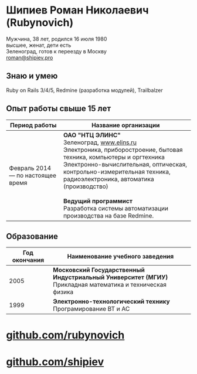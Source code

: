 # Шипиев Роман Николаевич (Rubynovich)

Мужчина, 38 лет, родился 16 июля 1980\
высшее, женат, дети есть\
Зеленоград, готов к переезду в Москву\
[roman@shipiev.pro](roman@shipiev.pro)

## Знаю и умею

Ruby on Rails 3/4/5, Redmine (разработка модулей), Trailbalzer

## Опыт работы свыше 15 лет

Период работы | Название организации
--------------| --------------------
Февраль 2014 — по настоящее время | **ОАО "НТЦ ЭЛИНС"**<br>Зеленоград, www.elins.ru<br>Электроника, приборостроение, бытовая техника, компьютеры и оргтехника<br>Электронно-вычислительная, оптическая, контрольно-измерительная техника, радиоэлектроника, автоматика (производство)<br><br>**Ведущий программист**<br>Разработка системы автоматизации производства на базе Redmine.

## Образование

Год окончания  | Наименование учебного заведения
------------- | -------------
2005  | **Московский Государственный Индустриальный Университет (МГИУ)**<br>Прикладная математика и техническая физика
1999  | **Электронно-технологический технику**<br>Програмирование ВТ и АС

# [github.com/rubynovich](//github.com/rubynovich)
# [github.com/shipiev](//github.com/shipiev)
